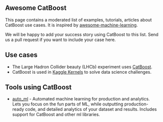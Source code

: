 Awesome CatBoost
----------------

This page contains a moderated list of examples, tutorials, articles about CatBoost use cases. It is inspired by [awesome-machine-learning](https://github.com/dmlc/mxnet/blob/master/example/README.md).

We will be happy to add your success story using CatBoost to this list. Send us a pull request if you want to include your case here.


## Use cases
* The Large Hadron Collider beauty (LHCb) experiment uses [CatBoost](https://catboost.yandex/news#particle_identification).
* CatBoost is used in [Kaggle Kernels](https://www.kaggle.com/kernels?sortBy=relevance&group=everyone&search=catboost&page=1&pageSize=100) to solve data science challenges.

## Tools using CatBoost
* [auto_ml](https://github.com/ClimbsRocks/auto_ml) - Automated machine learning for production and analytics. Lets you focus on the fun parts of ML, while outputting production-ready code, and detailed analytics of your dataset and results. Includes support for CatBoost and other ml libraries.